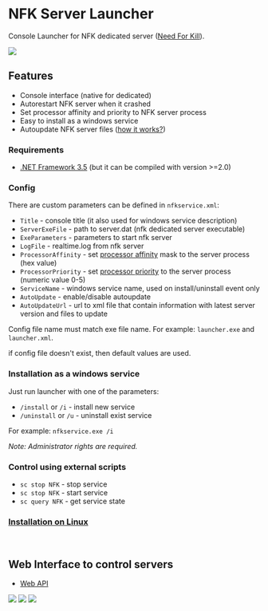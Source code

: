 NFK Server Launcher
==============

Console Launcher for NFK dedicated server ([Need For Kill](http://needforkill.ru)).

![](http://habrastorage.org/storage2/62a/fa1/3eb/62afa13ebd5c19015dc48aa48501bc84.png)


## Features
* Console interface (native for dedicated)
* Autorestart NFK server when it crashed
* Set processor affinity and priority to NFK server process
* Easy to install as a windows service
* Autoupdate NFK server files ([how it works?](https://github.com/HarpyWar/nfk-service-launcher/wiki/%D0%90%D0%B2%D1%82%D0%BE%D0%BE%D0%B1%D0%BD%D0%BE%D0%B2%D0%BB%D0%B5%D0%BD%D0%B8%D0%B5))

### Requirements
* [.NET Framework 3.5](http://www.microsoft.com/en-us/download/details.aspx?id=21) (but it can be compiled with version >=2.0)



### Config

There are custom parameters can be defined in `nfkservice.xml`:
* `Title` - console title (it also used for windows service description)
* `ServerExeFile` - path to server.dat (nfk dedicated server executable)
* `ExeParameters` - parameters to start nfk server
* `LogFile` - realtime.log from nfk server
* `ProcessorAffinity` - set [processor affinity](http://bit.ly/ZWkGpM) mask to the server process (hex value)
* `ProcessorPriority` - set [processor priority](http://bit.ly/Urr7Rn) to the server process (numeric value 0-5)
* `ServiceName` - windows service name, used on install/uninstall event only
* `AutoUpdate` - enable/disable autoupdate
* `AutoUpdateUrl` - url to xml file that contain information with latest server version and files to update

Config file name must match exe file name. For example: `launcher.exe` and `launcher.xml`.

if config file doesn't exist, then default values are used.



### Installation as a windows service

Just run launcher with one of the parameters:

* `/install` or `/i` - install new service
* `/uninstall` or `/u` - uninstall exist service

For example: `nfkservice.exe /i`

*Note: Administrator rights are required.*

### Control using external scripts

* `sc stop NFK` - stop service
* `sc stop NFK` - start service
* `sc query NFK` - get service state

### [Installation on Linux](https://github.com/NeedForKillTheGame/nfk-service-launcher/wiki/NFK-server-on-Linux)

<br />

## Web Interface to control servers

* [Web API](https://github.com/HarpyWar/nfk-service-launcher/wiki/Web%20API)

[![](http://habrastorage.org/storage2/72a/c7c/bf4/72ac7cbf4a7cc64e3ea4673f12af5d43.jpg)](http://habrastorage.org/storage2/cb6/905/907/cb69059075cdc573a61dbdb67fc50722.png)
[![](http://habrastorage.org/storage2/11f/66c/508/11f66c508178ff0509aeeab2efa241d2.jpg)](http://habrastorage.org/storage2/1c3/32f/2c0/1c332f2c04642362ea9b2607356d9f29.png)
[![](http://habrastorage.org/storage2/edd/9fb/d1e/edd9fbd1e1afa6072ceb469cb8cbc16a.jpg)](http://habrastorage.org/storage2/215/25f/751/21525f75109b38dad7ebf5ff9e5da53f.png)
